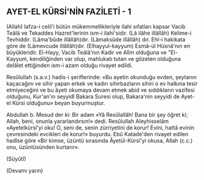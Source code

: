 ## AYET-EL KÜRSİ'NİN FAZİLETİ - 1

(Allah) lafza-i celil'i bütün mükemmellikleriyle ilahi sıfatları kapsar Vacib Teâlâ ve Tekaddes Hazret'lerinin ism-i ilahi'sidir. (Lâ ilâhe illâllâh) Kelime-i Tevhiddir. (Lâma'bûde illâllâh)dır. (Lâmaksûde illâllâh) dır. Ehl-i hakikata göre de (Lâmevcude illâllâh)dır. (Elhayyul-kayyum) Esmâ-ül Hüsnâ'nın en büyükleridir. El-Hayy, Vacib Teâlâ'nın Kadir ve Alîm oldu­ğuna ve "El-Kayyum, kendiliğinden var olup, mahlukatı tutan ve gözeten olduğuna delâlet ettiğinden ism-i azam olduğu rivayet edildi.

Resûlullah (s.a.v.) hadis-i şeriflerinde: «Bu ayetin okunduğu evden, şeytanın kaçacağını ve sihir yapan erkek ve kadın sihirbazların sihiri o ev halkına tesir etmiyeceğini ve bu âye­ti okumaya devam etmek abid ve sıddıkların vazifesi olduğunu, Kur'an'ın seyyidî Bakara Su­resi olup, Bakara'nin seyyidi de Ayet-el Kürsi olduğunu» beyan buyurmuştur.

Abdullah b. Mesud der ki: Bir adam «Yâ Resûlallâh! Bana bir şey öğret ki; Allah, beni, onunla yararlandırsın!» dedi. Resûlullah Aleyhisselâm «Ayetelkürsî'yi oku! O, seni de, senin zürriyetini de korur! Evini, hattâ evinin çevre­sindeki evcikleri de korur!» buyurdu. Ebû Katade'den rivayet edilen hadîse göre «Bir kim­se, üzüntü sırasında Âyetül-Kürsî'yi okusa, Allah (c.c.) onu, üzüntüsünden kurtarır».

(Süyûtî)

(Devamı yarın)
